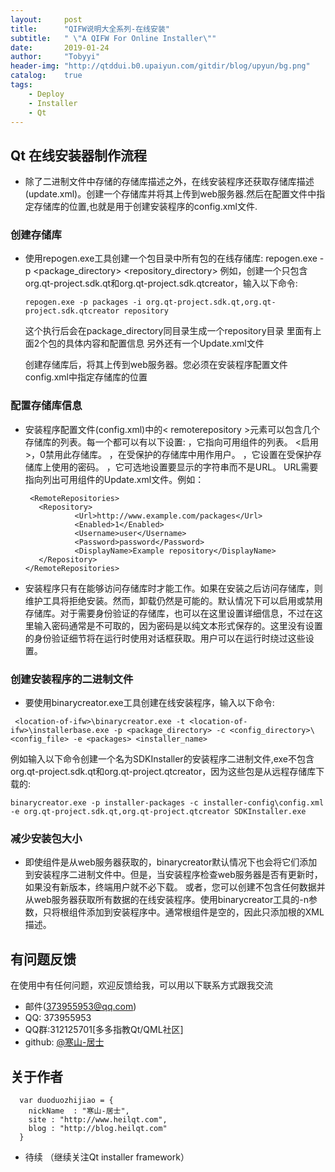 ```yaml
---
layout:     post
title:      "QIFW说明大全系列-在线安装"
subtitle:   " \"A QIFW For Online Installer\""
date:       2019-01-24
author:     "Tobyyi"
header-img: "http://qtddui.b0.upaiyun.com/gitdir/blog/upyun/bg.png"
catalog:    true
tags:
    - Deploy
    - Installer
    - Qt
---
```


## Qt 在线安装器制作流程 

* 除了二进制文件中存储的存储库描述之外，在线安装程序还获取存储库描述(update.xml)。创建一个存储库并将其上传到web服务器.然后在配置文件中指定存储库的位置,也就是用于创建安装程序的config.xml文件.



### 创建存储库

* 使用repogen.exe工具创建一个包目录中所有包的在线存储库:
repogen.exe -p <package_directory> <repository_directory>
例如，创建一个只包含org.qt-project.sdk.qt和org.qt-project.sdk.qtcreator，输入以下命令:

	```
	repogen.exe -p packages -i org.qt-project.sdk.qt,org.qt-project.sdk.qtcreator repository
	
	```
	
	这个执行后会在package_directory同目录生成一个repository目录 里面有上面2个包的具体内容和配置信息 另外还有一个Update.xml文件
	
	创建存储库后，将其上传到web服务器。您必须在安装程序配置文件config.xml中指定存储库的位置
	
### 配置存储库信息

* 安装程序配置文件(config.xml)中的< remoterepository >元素可以包含几个存储库的列表。每一个都可以有以下设置:
	<Url>，它指向可用组件的列表。
	<启用>，0禁用此存储库。
	<Username>，在受保护的存储库中用作用户。
	<Password>，它设置在受保护存储库上使用的密码。
	<DisplayName>，它可选地设置要显示的字符串而不是URL。
	URL需要指向列出可用组件的Update.xml文件。例如：
	
	```
	 <RemoteRepositories>
       <Repository>
               <Url>http://www.example.com/packages</Url>
               <Enabled>1</Enabled>
               <Username>user</Username>
               <Password>password</Password>
               <DisplayName>Example repository</DisplayName>
       </Repository>
  </RemoteRepositories>
	```
* 安装程序只有在能够访问存储库时才能工作。如果在安装之后访问存储库，则维护工具将拒绝安装。然而，卸载仍然是可能的。默认情况下可以启用或禁用存储库。对于需要身份验证的存储库，也可以在这里设置详细信息，不过在这里输入密码通常是不可取的，因为密码是以纯文本形式保存的。这里没有设置的身份验证细节将在运行时使用对话框获取。用户可以在运行时绕过这些设置。	
	
	
### 创建安装程序的二进制文件	

* 要使用binarycreator.exe工具创建在线安装程序，输入以下命令:

```
 <location-of-ifw>\binarycreator.exe -t <location-of-ifw>\installerbase.exe -p <package_directory> -c <config_directory>\<config_file> -e <packages> <installer_name>

```
  例如输入以下命令创建一个名为SDKInstaller的安装程序二进制文件,exe不包含org.qt-project.sdk.qt和org.qt-project.qtcreator，因为这些包是从远程存储库下载的:
  
  ```
  binarycreator.exe -p installer-packages -c installer-config\config.xml -e org.qt-project.sdk.qt,org.qt-project.qtcreator SDKInstaller.exe
 
  ```
  
### 减少安装包大小

* 即使组件是从web服务器获取的，binarycreator默认情况下也会将它们添加到安装程序二进制文件中。但是，当安装程序检查web服务器是否有更新时，如果没有新版本，终端用户就不必下载。
或者，您可以创建不包含任何数据并从web服务器获取所有数据的在线安装程序。使用binarycreator工具的-n参数，只将根组件添加到安装程序中。通常根组件是空的，因此只添加根的XML描述。

## 有问题反馈

在使用中有任何问题，欢迎反馈给我，可以用以下联系方式跟我交流

* 邮件(373955953@qq.com)
* QQ: 373955953
* QQ群:312125701[多多指教Qt/QML社区]
* github: [@寒山-居士](https://github.com/toby20130333)

## 关于作者

```
  var duoduozhijiao = {
    nickName  : "寒山-居士",
    site : "http://www.heilqt.com",
    blog : "http://blog.heilqt.com"
  }

```


* 待续 （继续关注Qt installer framework）